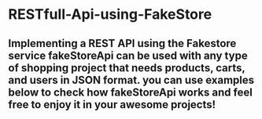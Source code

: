 # RESTfull-Api-using-FakeStore
Implementing a REST API using the Fakestore service
fakeStoreApi can be used with any type of shopping project that needs products, carts, and users in JSON format. you can use examples below to check how fakeStoreApi works and feel free to enjoy it in your awesome projects!
-------------------------------------------------------------------------------------------------------------------------------------------------------

